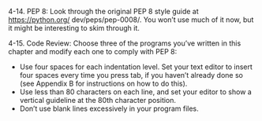 4-14. PEP 8: Look through the original PEP 8 style guide at https://python.org/
dev/peps/pep-0008/. You won’t use much of it now, but it might be interesting
to skim through it.

4-15. Code Review: Choose three of the programs you’ve written in this chapter
and modify each one to comply with PEP 8:

- Use four spaces for each indentation level. Set your text editor to insert
four spaces every time you press tab, if you haven’t already done so (see
Appendix B for instructions on how to do this).
- Use less than 80 characters on each line, and set your editor to show a
vertical guideline at the 80th character position.
- Don’t use blank lines excessively in your program files.